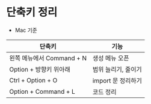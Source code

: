 # 단축키 정리
- Mac 기준

| 단축키 | 기능 |
| ---- | ---- |
| 왼쪽 메뉴에서 Command + N | 생성 메뉴 오픈 |
| Option + 방향키 위아래 | 범위 늘리기, 줄이기 |
| Ctrl + Option + O | import 문 정리하기 |
| Option + Command + L | 코드 정리 |
